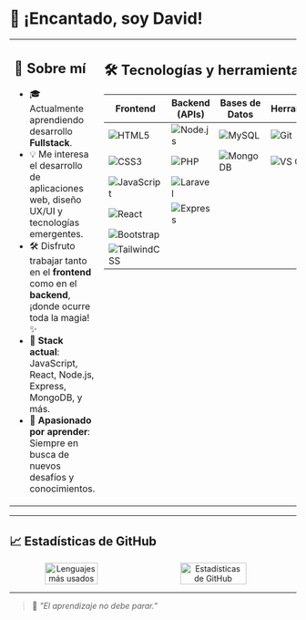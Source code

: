 # 👋 ¡Encantado, soy David! 
<table>
<tr>
<td valign="top" width="50%">

 ## 🌟 **Sobre mí**
- 🎓 Actualmente aprendiendo desarrollo **Fullstack**.
- 💡 Me interesa el desarrollo de aplicaciones web, diseño UX/UI y tecnologías emergentes.
- 🛠️ Disfruto trabajar tanto en el **frontend** como en el **backend**, ¡donde ocurre toda la magia! ✨
- 🌱 **Stack actual**: JavaScript, React, Node.js, Express, MongoDB, y más.
- 🚀 **Apasionado por aprender**: Siempre en busca de nuevos desafíos y conocimientos.

</td>
<td valign="top" width="50%">

## 🛠️ **Tecnologías y herramientas**

| **Frontend**                        | **Backend (APIs)**                    | **Bases de Datos**          | **Herramientas**            |
|-------------------------------------|---------------------------------------|-----------------------------|-----------------------------|
| ![HTML5](https://img.shields.io/badge/HTML5-E34F26?style=for-the-badge&logo=html5&logoColor=white) | ![Node.js](https://img.shields.io/badge/Node.js-339933?style=for-the-badge&logo=nodedotjs&logoColor=white) | ![MySQL](https://img.shields.io/badge/MySQL-4479A1?style=for-the-badge&logo=mysql&logoColor=white) | ![Git](https://img.shields.io/badge/Git-F05032?style=for-the-badge&logo=git&logoColor=white) |
| ![CSS3](https://img.shields.io/badge/CSS3-1572B6?style=for-the-badge&logo=css3&logoColor=white)   | ![PHP](https://img.shields.io/badge/PHP-777BB4?style=for-the-badge&logo=php&logoColor=white)   | ![MongoDB](https://img.shields.io/badge/MongoDB-47A248?style=for-the-badge&logo=mongodb&logoColor=white) | ![VS Code](https://img.shields.io/badge/VS_Code-0078D4?style=for-the-badge&logo=visual-studio-code&logoColor=white) |
| ![JavaScript](https://img.shields.io/badge/JavaScript-F7DF1E?style=for-the-badge&logo=javascript&logoColor=black) | ![Laravel](https://img.shields.io/badge/Laravel-FF2D20?style=for-the-badge&logo=laravel&logoColor=white) |                             |                             |
| ![React](https://img.shields.io/badge/React-61DAFB?style=for-the-badge&logo=react&logoColor=black) | ![Express](https://img.shields.io/badge/Express-000000?style=for-the-badge&logo=express&logoColor=white) |                             |                             |
| ![Bootstrap](https://img.shields.io/badge/Bootstrap-7952B3?style=for-the-badge&logo=bootstrap&logoColor=white) |                                 |                             |                             |
| ![TailwindCSS](https://img.shields.io/badge/TailwindCSS-06B6D4?style=for-the-badge&logo=tailwindcss&logoColor=white) |                                 |                             |                             |

</td>
</tr>
</table>

---

## 📈 **Estadísticas de GitHub**
<div align="center" style="display: flex; width: 100%; gap: 20px;">
    <img src="https://github-readme-stats.vercel.app/api/top-langs/?username=Davidsdaw&layout=compact&theme=radical" alt="Lenguajes más usados" style="width: 43%; float: left;">
    <img src="https://github-readme-stats.vercel.app/api?username=Davidsdaw&show_icons=true&theme=radical" alt="Estadísticas de GitHub" style="width: 48%; float: right;">
  </div>

---

> 🎯 _"El aprendizaje no debe parar."_
